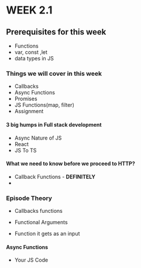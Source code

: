 # WEEK 2.1

## Prerequisites for this week

- Functions
- var, const ,let
- data types in JS

### Things we will cover in this week

- Callbacks
- Async Functions
- Promises
- JS Functions(map, filter)
- Assignment

#### 3 big humps in Full stack development

- Async Nature of JS
- React
- JS To TS

#### What we need to know before we proceed to HTTP?

- Callback Functions - **DEFINITELY**
-

### Episode Theory

- Callbacks functions
- Functional Arguments

- Function it gets as an input

#### Async Functions

- Your JS Code
